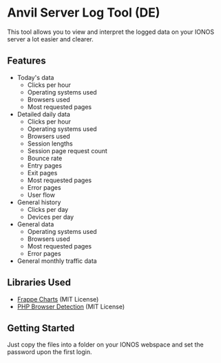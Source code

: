 # Anvil Server Log Tool (DE)
This tool allows you to view and interpret the logged data on your IONOS server a lot easier and clearer.

## Features
- Today's data
  - Clicks per hour
  - Operating systems used
  - Browsers used
  - Most requested pages
- Detailed daily data
  - Clicks per hour
  - Operating systems used
  - Browsers used
  - Session lengths
  - Session page request count
  - Bounce rate
  - Entry pages
  - Exit pages
  - Most requested pages
  - Error pages
  - User flow
- General history
  - Clicks per day
  - Devices per day
- General data
  - Operating systems used
  - Browsers used
  - Most requested pages
  - Error pages
- General monthly traffic data

## Libraries Used
- [Frappe Charts](https://github.com/frappe/charts) (MIT License)
- [PHP Browser Detection](https://github.com/foroco/php-browser-detection) (MIT License)

## Getting Started
Just copy the files into a folder on your IONOS webspace and set the password upon the first login.
